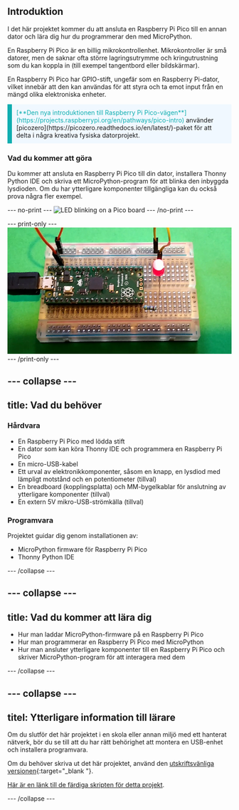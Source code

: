 ## Introduktion

I det här projektet kommer du att ansluta en Raspberry Pi Pico till en annan dator och lära dig hur du programmerar den med MicroPython.

En Raspberry Pi Pico är en billig mikrokontrollenhet. Mikrokontroller är små datorer, men de saknar ofta större lagringsutrymme och kringutrustning som du kan koppla in (till exempel tangentbord eller bildskärmar).

En Raspberry Pi Pico har GPIO-stift, ungefär som en Raspberry Pi-dator, vilket innebär att den kan användas för att styra och ta emot input från en mängd olika elektroniska enheter.

<p style="border-left: solid; border-width:10px; border-color: #0faeb0; background-color: aliceblue; padding: 10px;">
<span style="color: #0faeb0">[**Den nya introduktionen till Raspberry Pi Pico-vägen**](https://projects.raspberrypi.org/en/pathways/pico-intro)</span> använder [picozero](https://picozero.readthedocs.io/en/latest/)-paket för att delta i några kreativa fysiska datorprojekt.
</p>

### Vad du kommer att göra

Du kommer att ansluta en Raspberry Pi Pico till din dator, installera Thonny Python IDE och skriva ett MicroPython-program för att blinka den inbyggda lysdioden. Om du har ytterligare komponenter tillgängliga kan du också prova några fler exempel.

\--- no-print ---
![LED blinking on a Pico board](images/showcase.gif)
\--- /no-print ---

\--- print-only ---
![LED in the on position on a Pico board](images/showcase.png)
\--- /print-only ---

## --- collapse ---

## title: Vad du behöver

### Hårdvara

- En Raspberry Pi Pico med lödda stift
- En dator som kan köra Thonny IDE och programmera en Raspberry Pi Pico
- En micro-USB-kabel
- Ett urval av elektronikkomponenter, såsom en knapp, en lysdiod med lämpligt motstånd och en potentiometer (tillval)
- En breadboard (kopplingsplatta) och MM-bygelkablar för anslutning av ytterligare komponenter (tillval)
- En extern 5V mikro-USB-strömkälla (tillval)

### Programvara

Projektet guidar dig genom installationen av:

- MicroPython firmware för Raspberry Pi Pico
- Thonny Python IDE

\--- /collapse ---

## --- collapse ---

## title: Vad du kommer att lära dig

- Hur man laddar MicroPython-firmware på en Raspberry Pi Pico
- Hur man programmerar en Raspberry Pi Pico med MicroPython
- Hur man ansluter ytterligare komponenter till en Raspberry Pi Pico och skriver MicroPython-program för att interagera med dem

\--- /collapse ---

## --- collapse ---

## titel: Ytterligare information till lärare

Om du slutför det här projektet i en skola eller annan miljö med ett hanterat nätverk, bör du se till att du har rätt behörighet att montera en USB-enhet och installera programvara.

Om du behöver skriva ut det här projektet, använd den [utskriftsvänliga versionen](https://projects.raspberrypi.org/en/projects/getting-started-with-the-pico/print){:target="_blank "}.

[Här är en länk till de färdiga skripten för detta projekt](https://rpf.io/p/en/getting-started-with-the-pico-get).

\--- /collapse ---
